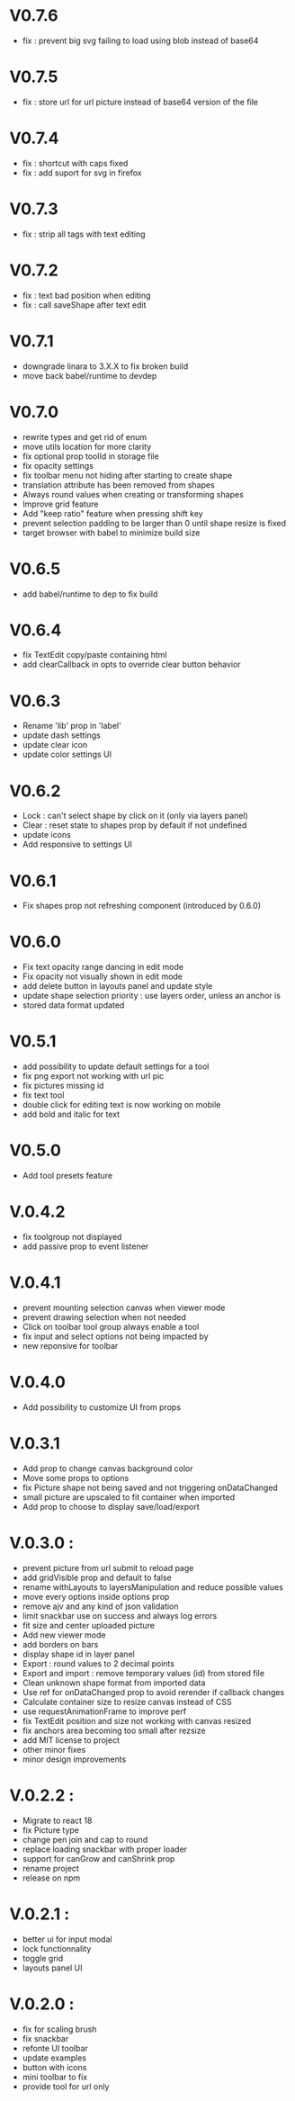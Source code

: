 # V0.7.6

- fix : prevent big svg failing to load using blob instead of base64

# V0.7.5

- fix : store url for url picture instead of base64 version of the file

# V0.7.4

- fix : shortcut with caps fixed
- fix : add suport for svg in firefox

# V0.7.3

- fix : strip all tags with text editing

# V0.7.2

- fix : text bad position when editing
- fix : call saveShape after text edit

# V0.7.1

- downgrade linara to 3.X.X to fix broken build
- move back babel/runtime to devdep

# V0.7.0

- rewrite types and get rid of enum
- move utils location for more clarity
- fix optional prop toolId in storage file
- fix opacity settings
- fix toolbar menu not hiding after starting to create shape
- translation attribute has been removed from shapes
- Always round values when creating or transforming shapes
- Improve grid feature
- Add "keep ratio" feature when pressing shift key
- prevent selection padding to be larger than 0 until shape resize is fixed
- target browser with babel to minimize build size

# V0.6.5

- add babel/runtime to dep to fix build

# V0.6.4

- fix TextEdit copy/paste containing html
- add clearCallback in opts to override clear button behavior

# V0.6.3

- Rename 'lib' prop in 'label'
- update dash settings
- update clear icon
- update color settings UI

# V0.6.2

- Lock : can't select shape by click on it (only via layers panel)
- Clear : reset state to shapes prop by default if not undefined
- update icons
- Add responsive to settings UI

# V0.6.1

- Fix shapes prop not refreshing component (introduced by 0.6.0)

# V0.6.0

- Fix text opacity range dancing in edit mode
- Fix opacity not visually shown in edit mode
- add delete button in layouts panel and update style
- update shape selection priority : use layers order, unless an anchor is
- stored data format updated

# V0.5.1

- add possibility to update default settings for a tool
- fix png export not working with url pic
- fix pictures missing id
- fix text tool
- double click for editing text is now working on mobile
- add bold and italic for text

# V0.5.0

- Add tool presets feature

# V.0.4.2

- fix toolgroup not displayed
- add passive prop to event listener

# V.0.4.1

- prevent mounting selection canvas when viewer mode
- prevent drawing selection when not needed
- Click on toolbar tool group always enable a tool
- fix input and select options not being impacted by
- new reponsive for toolbar

# V.0.4.0

- Add possibility to customize UI from props

# V.0.3.1

- Add prop to change canvas background color
- Move some props to options
- fix Picture shape not being saved and not triggering onDataChanged
- small picture are upscaled to fit container when imported
- Add prop to choose to display save/load/export

# V.0.3.0 :

- prevent picture from url submit to reload page
- add gridVisible prop and default to false
- rename withLayouts to layersManipulation and reduce possible values
- move every options inside options prop
- remove ajv and any kind of json validation
- limit snackbar use on success and always log errors
- fit size and center uploaded picture
- Add new viewer mode
- add borders on bars
- display shape id in layer panel
- Export : round values to 2 decimal points
- Export and import : remove temporary values (id) from stored file
- Clean unknown shape format from imported data
- Use ref for onDataChanged prop to avoid rerender if callback changes
- Calculate container size to resize canvas instead of CSS
- use requestAnimationFrame to improve perf
- fix TextEdit position and size not working with canvas resized
- fix anchors area becoming too small after rezsize
- add MIT license to project
- other minor fixes
- minor design improvements

# V.0.2.2 :

- Migrate to react 18
- fix Picture type
- change pen join and cap to round
- replace loading snackbar with proper loader
- support for canGrow and canShrink prop
- rename project
- release on npm

# V.0.2.1 :

- better ui for input modal
- lock functionnality
- toggle grid
- layouts panel UI

# V.0.2.0 :

- fix for scaling brush
- fix snackbar
- refonte UI toolbar
- update examples
- button with icons
- mini toolbar to fix
- provide tool for url only
